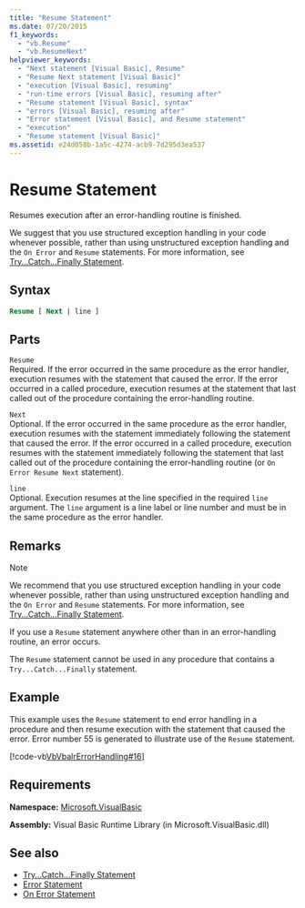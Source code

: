 ```yaml
---
title: "Resume Statement"
ms.date: 07/20/2015
f1_keywords: 
  - "vb.Resume"
  - "vb.ResumeNext"
helpviewer_keywords: 
  - "Next statement [Visual Basic], Resume"
  - "Resume Next statement [Visual Basic]"
  - "execution [Visual Basic], resuming"
  - "run-time errors [Visual Basic], resuming after"
  - "Resume statement [Visual Basic], syntax"
  - "errors [Visual Basic], resuming after"
  - "Error statement [Visual Basic], and Resume statement"
  - "execution"
  - "Resume statement [Visual Basic]"
ms.assetid: e24d058b-1a5c-4274-acb9-7d295d3ea537
---
```

# Resume Statement

Resumes execution after an error-handling routine is finished.  
  
 We suggest that you use structured exception handling in your code whenever possible, rather than using unstructured exception handling and the `On Error` and `Resume` statements. For more information, see [Try...Catch...Finally Statement](try-catch-finally-statement.md).  
  
## Syntax  
  
```vb  
Resume [ Next | line ]  
```  
  
## Parts  

 `Resume`  
 Required. If the error occurred in the same procedure as the error handler, execution resumes with the statement that caused the error. If the error occurred in a called procedure, execution resumes at the statement that last called out of the procedure containing the error-handling routine.  
  
 `Next`  
 Optional. If the error occurred in the same procedure as the error handler, execution resumes with the statement immediately following the statement that caused the error. If the error occurred in a called procedure, execution resumes with the statement immediately following the statement that last called out of the procedure containing the error-handling routine (or `On Error Resume Next` statement).  
  
 `line`  
 Optional. Execution resumes at the line specified in the required `line` argument. The `line` argument is a line label or line number and must be in the same procedure as the error handler.  
  
## Remarks  
  
> [!NOTE]
> We recommend that you use structured exception handling in your code whenever possible, rather than using unstructured exception handling and the `On Error` and `Resume` statements. For more information, see [Try...Catch...Finally Statement](try-catch-finally-statement.md).  
  
 If you use a `Resume` statement anywhere other than in an error-handling routine, an error occurs.  
  
 The `Resume` statement cannot be used in any procedure that contains a `Try...Catch...Finally` statement.  
  
## Example  

 This example uses the `Resume` statement to end error handling in a procedure and then resume execution with the statement that caused the error. Error number 55 is generated to illustrate use of the `Resume` statement.  
  
 [!code-vb[VbVbalrErrorHandling#16](~/samples/snippets/visualbasic/VS_Snippets_VBCSharp/VbVbalrErrorHandling/VB/Class1.vb#16)]  
  
## Requirements  

 **Namespace:** [Microsoft.VisualBasic](../runtime-library-members.md)  
  
 **Assembly:** Visual Basic Runtime Library (in Microsoft.VisualBasic.dll)  
  
## See also

- [Try...Catch...Finally Statement](try-catch-finally-statement.md)
- [Error Statement](error-statement.md)
- [On Error Statement](on-error-statement.md)
